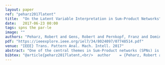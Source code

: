 ```yaml
---
layout: paper
ref: "peharz2017latent"
title:  "On the Latent Variable Interpretation in Sum-Product Networks"
date:   2017-06-23 00:00
tags: spns the par-le
image: ""
authors: "Peharz, Robert and Gens, Robert and Pernkopf, Franz and Domingos, Pedro M."
pdf: "https://ieeexplore.ieee.org/iel7/34/8024097/07748514.pdf"
venue: "IEEE} Trans. Pattern Anal. Mach. Intell. 2017"
abstract: "One of the central themes in Sum-Product networks (SPNs) is the interpretation of sum nodes as marginalized latent variables (LVs). This interpretation yields an increased syntactic or semantic structure, allows the application of the EM algorithm and to efficiently perform MPE inference. In literature, the LV interpretation was justified by explicitly introducing the indicator variables corresponding to the LVs’ states. However, as pointed out in this paper, this approach is in conflict with the completeness condition in SPNs and does not fully specify the probabilistic model. We propose a remedy for this problem by modifying the original approach for introducing the LVs, which we call SPN augmentation. We discuss conditional independencies in augmented SPNs, formally establish the probabilistic interpretation of the sum-weights and give an interpretation of augmented SPNs as Bayesian networks. Based on these results, we find a sound derivation of the EM algorithm for SPNs. Furthermore, the Viterbi-style algorithm for MPE proposed in literature was never proven to be correct. We show that this is indeed a correct algorithm, when applied to selective SPNs, and in particular when applied to augmented SPNs. Our theoretical results are confirmed in experiments on synthetic data and 103 real-world datasets."
bibtex: "@article{peharz2017latent,<br/>  author    = {Peharz, Robert and Gens, Robert and Pernkopf, Franz and Domingos, Pedro M.},<br/>  title     = {On the Latent Variable Interpretation in Sum-Product Networks},<br/>  journal   = {{IEEE} Trans. Pattern Anal. Mach. Intell.},<br/>  volume    = {39},<br/>  number    = {10},<br/>  pages     = {2030--2044},<br/>  year      = {2017}<br/>}<br/>"
---
```

